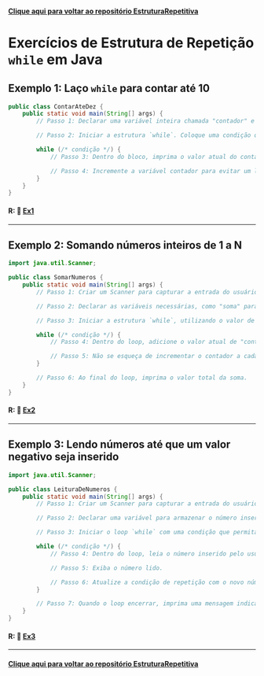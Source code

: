 #### [Clique aqui para voltar ao repositório EstruturaRepetitiva](https://github.com/gabrielmelim/JAVA/tree/EstruturaRepetitiva)

# Exercícios de Estrutura de Repetição `while` em Java

## Exemplo 1: Laço `while` para contar até 10

```java
public class ContarAteDez {
    public static void main(String[] args) {
        // Passo 1: Declarar uma variável inteira chamada "contador" e inicializá-la com o valor 1.

        // Passo 2: Iniciar a estrutura `while`. Coloque uma condição que mantenha o loop enquanto o contador for menor ou igual a 10.

        while (/* condição */) {
            // Passo 3: Dentro do bloco, imprima o valor atual do contador.

            // Passo 4: Incremente a variável contador para evitar um loop infinito.
        }
    }
}
```
#### R: 📁 [Ex1](https://github.com/gabrielmelim/JAVA/blob/EstruturaRepetitiva/Java/codigo/ExerciciosWhile/src/ContarAteDez.java)

---

## Exemplo 2: Somando números inteiros de 1 a N

```java
import java.util.Scanner;

public class SomarNumeros {
    public static void main(String[] args) {
        // Passo 1: Criar um Scanner para capturar a entrada do usuário, pedindo um número inteiro N.

        // Passo 2: Declarar as variáveis necessárias, como "soma" para armazenar o resultado, e "contador" para controlar o loop.

        // Passo 3: Iniciar a estrutura `while`, utilizando o valor de "contador" como base para a condição de repetição.

        while (/* condição */) {
            // Passo 4: Dentro do loop, adicione o valor atual de "contador" à variável "soma".

            // Passo 5: Não se esqueça de incrementar o contador a cada iteração.
        }

        // Passo 6: Ao final do loop, imprima o valor total da soma.
    }
}
```
#### R: 📁 [Ex2](https://github.com/gabrielmelim/JAVA/blob/EstruturaRepetitiva/Java/codigo/ExerciciosWhile/src/SomarNumeros.java)
---

## Exemplo 3: Lendo números até que um valor negativo seja inserido

```java
import java.util.Scanner;

public class LeituraDeNumeros {
    public static void main(String[] args) {
        // Passo 1: Criar um Scanner para capturar a entrada do usuário.

        // Passo 2: Declarar uma variável para armazenar o número inserido pelo usuário.

        // Passo 3: Iniciar o loop `while` com uma condição que permita que o loop continue até que um número negativo seja digitado.

        while (/* condição */) {
            // Passo 4: Dentro do loop, leia o número inserido pelo usuário.

            // Passo 5: Exiba o número lido.

            // Passo 6: Atualize a condição de repetição com o novo número inserido.
        }

        // Passo 7: Quando o loop encerrar, imprima uma mensagem indicando que o programa foi finalizado.
    }
}
```
#### R: 📁 [Ex3](https://github.com/gabrielmelim/JAVA/blob/EstruturaRepetitiva/Java/codigo/ExerciciosWhile/src/LeituraDeNumeros.java)

---

#### [Clique aqui para voltar ao repositório EstruturaRepetitiva](https://github.com/gabrielmelim/JAVA/tree/EstruturaRepetitiva)
